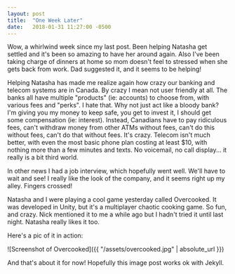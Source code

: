 ```yaml
---
layout: post
title:  "One Week Later"
date:   2018-01-31 11:27:00 -0500
---
```

Wow, a whirlwind week since my last post.  Been helping Natasha get settled and it's been so amazing to have her around again.  Also I've been taking charge of dinners at home so mom doesn't feel to stressed when she gets back from work.  Dad suggested it, and it seems to be helping!

Helping Natasha has made me realize again how crazy our banking and telecom systems are in Canada.  By crazy I mean not user friendly at all.  The banks all have multiple "products" (ie: accounts) to choose from, with various fees and "perks".  I hate that.  Why not just act like a bloody bank?  I'm giving you my money to keep safe, you get to invest it, I should get some compensation (ie: interest).  Instead, Canadians have to pay ridiculous fees, can't withdraw money from other ATMs without fees, can't do this without fees, can't do that without fees.  It's crazy.  Telecom isn't much better, with even the most basic phone plan costing at least $10, with nothing more than a few minutes and texts.  No voicemail, no call display... it really is a bit third world.

In other news I had a job interview, which hopefully went well.  We'll have to wait and see!  I really like the look of the company, and it seems right up my alley.  Fingers crossed!

Natasha and I were playing a cool game yesterday called Overcooked.  It was developed in Unity, but it's a multiplayer chaotic cooking game.  So fun, and crazy.  Nick mentioned it to me a while ago but I hadn't tried it until last night.  Natasha really likes it too.

Here's a pic of it in action:

![Screenshot of Overcooked]({{ "/assets/overcooked.jpg" | absolute_url }})

And that's about it for now!  Hopefully this image post works ok with Jekyll.
